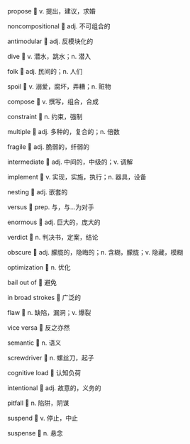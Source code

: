 propose :thought_balloon: v. 提出，建议，求婚

noncompositional :thought_balloon: adj. 不可组合的

antimodular :thought_balloon: adj. 反模块化的

dive :thought_balloon: v. 潜水，跳水；n. 潜入

folk :thought_balloon: adj. 民间的；n. 人们

spoil :thought_balloon: v. 溺爱，腐坏，弄糟；n. 赃物

compose :thought_balloon: v. 撰写，组合，合成

constraint :thought_balloon: n. 约束，强制

multiple :thought_balloon: adj. 多种的，复合的；n. 倍数

fragile :thought_balloon: adj. 脆弱的，纤弱的

intermediate :thought_balloon: adj. 中间的，中级的；v. 调解

implement :thought_balloon: v. 实现，实施，执行；n. 器具，设备

nesting :thought_balloon: adj. 嵌套的

versus :thought_balloon: prep. 与，与…为对手

enormous :thought_balloon: adj. 巨大的，庞大的

verdict :thought_balloon: n. 判决书，定案，结论

obscure :thought_balloon: adj. 朦胧的，隐晦的；n. 含糊，朦胧；v. 隐藏，模糊

optimization :thought_balloon: n. 优化

bail out of :thought_balloon: 避免

in broad strokes :thought_balloon: 广泛的

flaw :thought_balloon: n. 缺陷，漏洞；v. 爆裂

vice versa :thought_balloon: 反之亦然

semantic :thought_balloon: n. 语义

screwdriver :thought_balloon: n. 螺丝刀，起子

cognitive load :thought_balloon: 认知负荷

intentional :thought_balloon: adj. 故意的，义务的

pitfall :thought_balloon: n. 陷阱，阴谋

suspend :thought_balloon: v. 停止，中止

suspense :thought_balloon: n. 悬念

